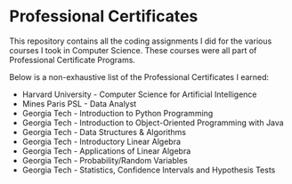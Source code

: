 # Professional Certificates
This repository contains all the coding assignments I did for the various courses I took in Computer Science. These courses were all part of Professional Certificate Programs. 

Below is a non-exhaustive list of the Professional Certificates I earned:
* Harvard University - Computer Science for Artificial Intelligence
* Mines Paris PSL - Data Analyst
* Georgia Tech - Introduction to Python Programming
* Georgia Tech - Introduction to Object-Oriented Programming with Java
* Georgia Tech - Data Structures & Algorithms
* Georgia Tech - Introductory Linear Algebra
* Georgia Tech - Applications of Linear Algebra
* Georgia Tech - Probability/Random Variables
* Georgia Tech - Statistics, Confidence Intervals and Hypothesis Tests
